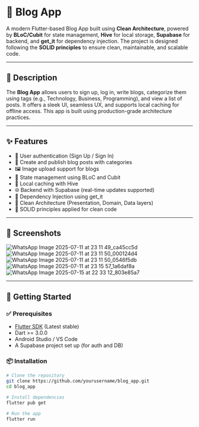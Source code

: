 # 📱 Blog App

A modern Flutter-based Blog App built using **Clean Architecture**, powered by **BLoC/Cubit** for state management, **Hive** for local storage, **Supabase** for backend, and **get_it** for dependency injection. The project is designed following the **SOLID principles** to ensure clean, maintainable, and scalable code.

---

## 📝 Description

The **Blog App** allows users to sign up, log in, write blogs, categorize them using tags (e.g., Technology, Business, Programming), and view a list of posts. It offers a sleek UI, seamless UX, and supports local caching for offline access. This app is built using production-grade architecture practices.

---

## ✨ Features

- 🔐 User authentication (Sign Up / Sign In)
- 📝 Create and publish blog posts with categories
- 🖼️ Image upload support for blogs
- 🧠 State management using BLoC and Cubit
- 💾 Local caching with Hive
- 🌐 Backend with Supabase (real-time updates supported)
- 🧰 Dependency Injection using get_it
- 🧱 Clean Architecture (Presentation, Domain, Data layers)
- 🧼 SOLID principles applied for clean code

---

## 📸 Screenshots
![WhatsApp Image 2025-07-11 at 23 11 49_ca45cc5d](https://github.com/user-attachments/assets/c4ef663d-b7b2-48a0-af04-9628bfcd5ea9)
![WhatsApp Image 2025-07-11 at 23 11 50_000124d4](https://github.com/user-attachments/assets/2affacea-fdbf-463d-ad20-afcbf189f9a6)
![WhatsApp Image 2025-07-11 at 23 11 50_0546f5db](https://github.com/user-attachments/assets/f8aa50b7-d2ed-4c17-a8ae-14bb01eecd30)
![WhatsApp Image 2025-07-11 at 23 15 57_1a6daf8a](https://github.com/user-attachments/assets/13e0715c-dd95-4045-adcc-d1004abe2851)
![WhatsApp Image 2025-07-15 at 22 33 12_803e85a7](https://github.com/user-attachments/assets/3e2ee58a-01f4-46e9-9682-8ef033e2d7a9)


---

## 🚀 Getting Started

### ✅ Prerequisites

- [Flutter SDK](https://flutter.dev/docs/get-started/install) (Latest stable)
- Dart >= 3.0.0
- Android Studio / VS Code
- A Supabase project set up (for auth and DB)

### 📦 Installation

```bash
# Clone the repository
git clone https://github.com/yourusername/blog_app.git
cd blog_app

# Install dependencies
flutter pub get

# Run the app
flutter run


